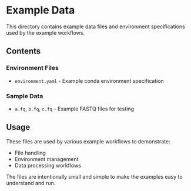 # Example Data

This directory contains example data files and environment specifications used by the example workflows.

## Contents

### Environment Files
- `environment.yaml` - Example conda environment specification

### Sample Data
- `a.fq`, `b.fq`, `c.fq` - Example FASTQ files for testing

## Usage

These files are used by various example workflows to demonstrate:
- File handling
- Environment management
- Data processing workflows

The files are intentionally small and simple to make the examples easy to understand and run. 